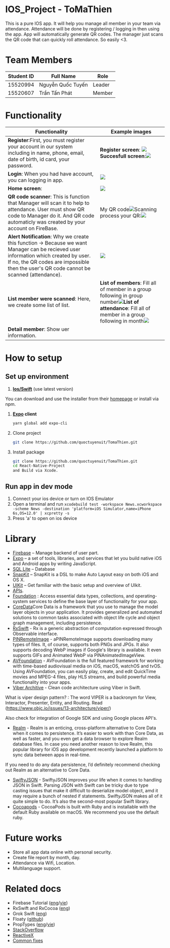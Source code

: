 # IOS_Project - ToMaThien
This is a pure IOS app. It will help you manage all member in your team via attendance. Attendance will be done by registering / logging in then using the app. App will automatically generate QR codes. The manager just scans the QR code that can quickly roll attendance. So easily <3.
# Team Members

|Student ID  |Full Name               |Role     |
|------------|------------------------|---------|
|15520994    |Nguyễn Quốc Tuyến       |Leader   |
|15520607    |Trần Tấn Phát           |Member   |

# Functionality
| Functionality| Example images|
|---|---|
|**Register**:First, you must register your account in our system including in name, phone, email, date of birth, id card, your password.| **Register screen**: ![](https://github.com/quoctuyenuit/TomaThien/blob/master/image/Simulator%20Screen%20Shot%20-%20iPhone%20X%20-%202018-12-25%20at%2021.02.22.png)**Succesfull screen**:![](https://github.com/quoctuyenuit/TomaThien/blob/master/image/Simulator%20Screen%20Shot%20-%20iPhone%20X%20-%202018-12-25%20at%2021.05.17.png)|
|**Login**: When you had have account, you can logging in app.|![](https://github.com/quoctuyenuit/TomaThien/blob/master/image/Simulator%20Screen%20Shot%20-%20iPhone%20X%20-%202018-12-25%20at%2021.02.17.png)|
|**Home screen**:|![](https://github.com/quoctuyenuit/TomaThien/blob/master/image/Simulator%20Screen%20Shot%20-%20iPhone%20X%20-%202018-12-25%20at%2021.50.58.png)|
|**QR code scanner**: This is function that Manager will scan it to help to attendance. User must show QR code to Manager do it. And QR code automaticly was created by your account on FireBase.| My QR code![](https://github.com/quoctuyenuit/TomaThien/blob/master/image/Simulator%20Screen%20Shot%20-%20iPhone%20X%20-%202018-12-25%20at%2021.51.10.png)Scanning process your QR:![](https://github.com/quoctuyenuit/TomaThien/blob/master/image/48415131_1087732068065138_318469943802724352_n.jpg)|
|**Alert Notification**: Why we create this function -> Because we want  Manager can be recieved user information which created by user. If no, the QR codes are impossible then the user's QR code cannot be scanned (attendance).|![](https://github.com/quoctuyenuit/TomaThien/blob/master/image/Simulator%20Screen%20Shot%20-%20iPhone%20X%20-%202018-12-25%20at%2022.04.07.png)|
|**List member were scanned**: Here, we create some list of list.|**List of members**: Fill all of member in a group following in group number![](https://github.com/quoctuyenuit/TomaThien/blob/master/image/Simulator%20Screen%20Shot%20-%20iPhone%20X%20-%202018-12-25%20at%2022.36.42.png)**List of attendance**: Fill all of member in a group following in month![](https://github.com/quoctuyenuit/TomaThien/blob/master/image/Simulator%20Screen%20Shot%20-%20iPhone%20X%20-%202018-12-25%20at%2022.36.54.png)|
|**Detail member**: Show uer information.|![]()|

# How to setup
## Set up environment

1. **[Ios/Swift](https://swift.org/)** (use latest version)

You can download and use the installer from their [homepage](https://yarnpkg.com/en/docs/install#windows-stable) or install via npm.

1. **[Expo](https://expo.io/) client**

   ```sh
   yarn global add expo-cli
   ```

1. Clone project

   ```sh
   git clone https://github.com/quoctuyenuit/TomaThien.git
   ```

1. Install package

   ```sh
   git clone https://github.com/quoctuyenuit/TomaThien.git
   cd React-Native-Project
   and Build via Xcode.
   ```

## Run app in dev mode

1. Connect your ios device or turn on IOS Emulator
2. Open a terminal and run `xcodebuild test -workspace News.xcworkspace -scheme News -destination 'platform=iOS Simulator,name=iPhone 6s,OS=12.0' | xcpretty -s`
3. Press 'a' to open on ios device


# Library
- [Firebase](https://firebase.google.com/) – Manage backend of user part. 
- [Expo](https://docs.expo.io) – a set of tools, libraries, and services that let you build native iOS and Android apps by writing JavaScript.
- [SQL Lite]() – Database
- [SnapKit](http://snapkit.io/) – SnapKit is a DSL to make Auto Layout easy on both iOS and OS X.
- [UIKit](https://getuikit.com/docs/introduction) – Get familiar with the basic setup and overview of UIkit.
- [APIs](https://developer.apple.com/documentation/).
- [Foundation](https://developer.apple.com/documentation/foundation) : Access essential data types, collections, and operating-system services to define the base layer of functionality for your app.
- [CoreData](https://developer.apple.com/library/archive/documentation/Cocoa/Conceptual/CoreData/index.html)Core Data is a framework that you use to manage the model layer objects in your application. It provides generalized and automated solutions to common tasks associated with object life cycle and object graph management, including persistence.
- [RxSwift](https://github.com/ReactiveX/RxSwift) - Rx is a generic abstraction of computation expressed through Observable<Element> interface.
- [PINRemoteImage](https://github.com/pinterest/PINRemoteImage) - aPINRemoteImage supports downloading many types of files. It, of course, supports both PNGs and JPGs. It also supports decoding WebP images if Google's library is available. It even supports GIFs and Animated WebP via PINAnimatedImageView.
- [AVFoundation](https://developer.apple.com/av-foundation/) - AVFoundation is the full featured framework for working with time-based audiovisual media on iOS, macOS, watchOS and tvOS. Using AVFoundation, you can easily play, create, and edit QuickTime movies and MPEG-4 files, play HLS streams, and build powerful media functionality into your apps.
- [Viber Architive](https://github.com/santhoshss17/viber-sample) - 
Clean code architecture using Viber in Swift.

What is viper design pattern? : The word VIPER is a backronym for View, Interactor, Presenter, Entity, and Routing. Read (https://www.objc.io/issues/13-architecture/viper/)

Also check for integration of Google SDK and using Google places API's.
- [Realm](https://github.com/realm/realm-cocoa) - Realm is an enticing, cross-platform alternative to Core Data when it comes to persistence. It’s easier to work with than Core Data, as well as faster, and you even get a data browser to explore Realm database files. In case you need another reason to love Realm, this popular library for iOS app development recently launched a platform to sync data between apps in real-time.

If you need to do any data persistence, I’d definitely recommend checking out Realm as an alternative to Core Data.
- [SwiftyJSON](https://github.com/SwiftyJSON/SwiftyJSON) - SwiftyJSON improves your life when it comes to handling JSON in Swift. Parsing JSON with Swift can be tricky due to type casting issues that make it difficult to deserialize model object, amd it may require a bunch of nested if statements. SwiftyJSON makes all of it quite simple to do. It’s also the second-most popular Swift library.
- [Cocoapods](https://cocoapods.org/) - CocoaPods is built with Ruby and is installable with the default Ruby available on macOS. We recommend you use the default ruby.

# Future works
- Store all app data online with personal security.
- Create file report by month, day.
- Attendance via Wifi, Location.
- Multilanguage support.


# Related docs

- Firebase Tutorial ([eng](https://www.raywenderlich.com/3-firebase-tutorial-getting-started?fbclid=IwAR1g0zxeBcLoxWQJ4CFygVJ9opr_29YNszm0fVs6mWygF9uPB5WlnAKC_CM)/[vie](https://viblo.asia/p/tim-hieu-ve-firebase-realtime-database-Az45bxzVZxY))
- RxSwift and RxCocoa ([eng](https://www.raywenderlich.com/900-getting-started-with-rxswift-and-rxcocoa?fbclid=IwAR0ZLbRmt6lCwz9Ltmvd_pInEFN1BlFMi5Yz9UKUszJXcoXap69Y6G3X5uw))
- Grok Swift ([eng](https://grokswift.com/json-swift-4/?fbclid=IwAR36rH28Z_9kVv9znZVKSfg6StROvPraKOtdpvtlafyMi6QLgpUMnVnzRvw))
- Floaty ([github](https://github.com/kciter/Floaty/tree/master/Sources?fbclid=IwAR0OyZP7a8WZsoGUYmQKWMUSrU3zKtmmV_WDbE_sI4Ck1CxOKElV6iPlw7s))
- PropTypes ([eng](https://reactjs.org/docs/typechecking-with-proptypes.html)/[vie](https://viblo.asia/p/react-proptypes-khai-bao-kieu-du-lieu-cho-component-naQZR1aPKvx))
- [StackOverflow](https://stackoverflow.com/questions/25296691/get-users-current-location-coordinates?fbclid=IwAR3-xyS2SzZe3TryLjgzFhpJJxP0qRvB9BRCYo1YHACVv4Hfdt2NIQcKZKw)
- [ReactiveX](http://reactivex.io/?fbclid=IwAR3pEOYHlEu8hBOFVSfJJ-uqp58pHTakK9FTDNWWVELCqYb2NV6RGWlhabg)
- [Common fixes](CommonFix.md)

